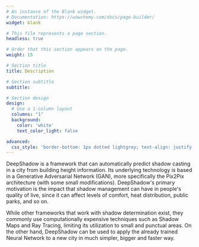 ```yaml
---
# An instance of the Blank widget.
# Documentation: https://wowchemy.com/docs/page-builder/
widget: blank

# This file represents a page section.
headless: true

# Order that this section appears on the page.
weight: 15

# Section title
title: Description

# Section subtitle
subtitle:

# Section design
design:
  # Use a 1-column layout
  columns: "1"
  background:
    color: 'white'
    text_color_light: false

advanced:
  css_style: 'border-bottom: 1px dotted lightgrey; text-align: justify; padding-left: 10px; padding-right: 10px'
---
```


DeepShadow is a framework that can automatically predict shadow casting in a city from building height information. Its underlying technology is based in a Generative Adversarial Network (GAN), more specifically the Pix2Pix architecture (with some small modifications). DeepShadow's primary motivation is the impact that shadow management can have in people's quality of live, since it can affect levels of comfort, heat distribution, public parks, and so on.

While other frameworks that work with shadow determination exist, they commonly use computationally expensive techniques such as Shadow Maps and Ray Tracing, limiting its utilization to small and punctual areas. On the other hand, DeepShadow can be used to apply the already trained Neural Network to a new city in much simpler, bigger and faster way.

